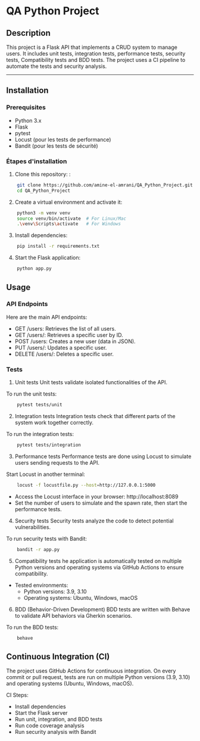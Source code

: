 # QA Python Project

## Description
This project is a Flask API that implements a CRUD system to manage users. It includes unit tests, integration tests, performance tests, security tests, Compatibility tests and BDD tests. The project uses a CI pipeline to automate the tests and security analysis.

---

## Installation

### Prerequisites
- Python 3.x
- Flask
- pytest
- Locust (pour les tests de performance)
- Bandit (pour les tests de sécurité)

### Étapes d'installation

1. Clone this repository: :
```bash
    git clone https://github.com/amine-el-amrani/QA_Python_Project.git
    cd QA_Python_Project
```

2. Create a virtual environment and activate it:
```bash
    python3 -m venv venv
    source venv/bin/activate  # For Linux/Mac
    .\venv\Scripts\activate   # For Windows
```

3. Install dependencies:
```bash
    pip install -r requirements.txt
```

4. Start the Flask application:
```bash
    python app.py
```

## Usage

### API Endpoints

Here are the main API endpoints:

- GET /users: Retrieves the list of all users.
- GET /users/<id>: Retrieves a specific user by ID.
- POST /users: Creates a new user (data in JSON).
- PUT /users/<id>: Updates a specific user.
- DELETE /users/<id>: Deletes a specific user.

### Tests

1. Unit tests 
Unit tests validate isolated functionalities of the API.

To run the unit tests:
```bash
    pytest tests/unit
```

2. Integration tests
Integration tests check that different parts of the system work together correctly.

To run the integration tests:
```bash
    pytest tests/integration
```

3. Performance tests
Performance tests are done using Locust to simulate users sending requests to the API.

Start Locust in another terminal:
```bash
    locust -f locustfile.py --host=http://127.0.0.1:5000
```
- Access the Locust interface in your browser: http://localhost:8089
- Set the number of users to simulate and the spawn rate, then start the performance tests.

4. Security tests
Security tests analyze the code to detect potential vulnerabilities.

To run security tests with Bandit:
```bash
    bandit -r app.py
```

5. Compatibility tests
he application is automatically tested on multiple Python versions and operating systems via GitHub Actions to ensure compatibility.

- Tested environments:
    - Python versions: 3.9, 3.10
    - Operating systems: Ubuntu, Windows, macOS

6. BDD (Behavior-Driven Development)
BDD tests are written with Behave to validate API behaviors via Gherkin scenarios.

To run the BDD tests:
```bash
    behave
```

## Continuous Integration (CI)
The project uses GitHub Actions for continuous integration. On every commit or pull request, tests are run on multiple Python versions (3.9, 3.10) and operating systems (Ubuntu, Windows, macOS).

CI Steps:
- Install dependencies
- Start the Flask server
- Run unit, integration, and BDD tests
- Run code coverage analysis
- Run security analysis with Bandit